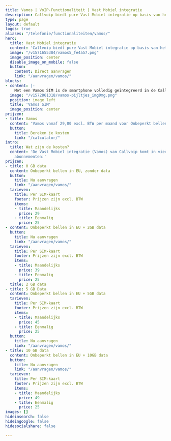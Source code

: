 ```yaml
---
title: Vamos | VoIP-Functionaliteit | Vast Mobiel integratie
description: Callvoip biedt pure Vast Mobiel integratie op basis van het netwerk van T-Mobile.
type: page
layout: default
logos: true
aliases: "/telefonie/functionaliteiten/vamos/"
hero:
  title: Vast Mobiel integratie
  content: 'Callvoip biedt pure Vast Mobiel integratie op basis van het netwerk van T-Mobile: het snelste mobiele netwerk van Nederland. Wij noemen dit Vamos.<br><br>Met Vamos wordt een smartphone onderdeel van de Callvoip centrale. Hiermee bel je zonder app, dus met de native dialer. De smartphone biedt hiermee eigenlijk dezelfde mogelijkheden als een IP toestel. Met de Vamos app bepaal je welk nummer moet worden meegezonden: vast, mobiel of geen nummer en kun je gesprekken doorverbinden.<br><br>Wij zeggen: Vamos!'
  image: "/v1571655384/vamos5_fe4a57.png"
  image_position: center
  disable_image_on_mobile: false
  button:
    content: Direct aanvragen
    link: "/aanvragen/vamos/"
blocks:
- content: |-
    Met een Vamos SIM is de smartphone volledig geïntegreerd in de Callvoip telefooncentrale.<br>- abonnementskosten zijn hoger dan bij Qaller Plus <br> - databundel vanaf 0 t/m 10GB maar niet onbeperkt <br> + alle mogelijkheden van Qaller Plus <br> + bellen via de native dialer <br> + onbeperkt bellen binnen EU is inbegrepen   <br><br><a href="https://www.callvoip.nl/ondersteuning/vast-mobiel/vast-mobiel-handleiding/" class="button">Hoe werkt het?</a>
  image: "/v1572861318/vamos-pijltjes_img0mg.png"
  position: image_left
  title: 'Vamos SIM'
  image_position: center
prijzen:
- title: Vamos
  content: 'Vamos vanaf 29,00 excl. BTW per maand voor Onbeperkt bellen EU + 0GB data'
  button:
    title: Bereken je kosten
    link: "/calculator/"
intro:
  title: Wat zijn de kosten?
  content: 'De Vast Mobiel integratie (Vamos) van Callvoip komt in vier verschillende
    abonnementen:'
prijzen:
- title: 0 GB data
  content: Onbeperkt bellen in EU, zonder data
  button:
    title: Nu aanvragen
    link: "/aanvragen/vamos/"
  tarieven:
    title: Per SIM-kaart
    footer: Prijzen zijn excl. BTW
    items:
    - title: Maandelijks
      price: 29
    - title: Eenmalig
      price: 25
- content: Onbeperkt bellen in EU + 2GB data
  button:
    title: Nu aanvragen
    link: "/aanvragen/vamos/"
  tarieven:
    title: Per SIM-kaart
    footer: Prijzen zijn excl. BTW
    items:
    - title: Maandelijks
      price: 39
    - title: Eenmalig
      price: 25
  title: 2 GB data
- title: 5 GB Data
  content: Onbeperkt bellen in EU + 5GB data
  tarieven:
    title: Per SIM-kaart
    footer: Prijzen zijn excl. BTW
    items:
    - title: Maandelijks
      price: 45
    - title: Eenmalig
      price: 25
  button:
    title: Nu aanvragen
    link: "/aanvragen/vamos/"
- title: 10 GB data
  content: Onbeperkt bellen in EU + 10GB data
  button:
    title: Nu aanvragen
    link: "/aanvragen/vamos/"
  tarieven:
    title: Per SIM-kaart
    footer: Prijzen zijn excl. BTW
    items:
    - title: Maandelijks
      price: 49
    - title: Eenmalig
      price: 25
images: []
hideinsearch: false
hideingoogle: false
hidesocialshare: false

---
```


